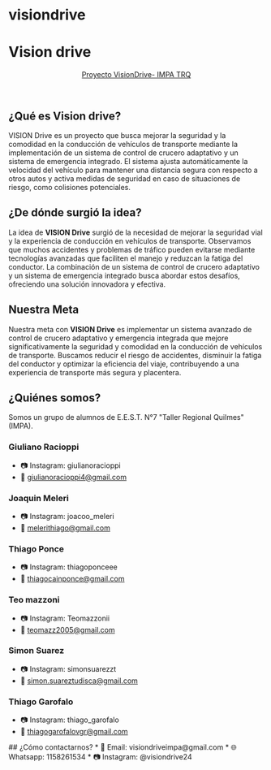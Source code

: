 # visiondrive
# Vision drive
<div align="center">

[Proyecto VisionDrive- IMPA TRQ]((https://www.instagram.com/visiondrive24/))



&nbsp;

</div>

## ¿Qué es Vision drive?

VISION Drive es un proyecto que busca mejorar la seguridad y la comodidad en la conducción de vehículos de transporte mediante la implementación de un sistema de control de crucero adaptativo y un sistema de emergencia integrado. El sistema ajusta automáticamente la velocidad del vehículo para mantener una distancia segura con respecto a otros autos y activa medidas de seguridad en caso de situaciones de riesgo, como colisiones potenciales.

## ¿De dónde surgió la idea?
La idea de **VISION Drive** surgió de la necesidad de mejorar la seguridad vial y la experiencia de conducción en vehículos de transporte. Observamos que muchos accidentes y problemas de tráfico pueden evitarse mediante tecnologías avanzadas que faciliten el manejo y reduzcan la fatiga del conductor. La combinación de un sistema de control de crucero adaptativo y un sistema de emergencia integrado busca abordar estos desafíos, ofreciendo una solución innovadora y efectiva.

## Nuestra Meta
Nuestra meta con **VISION Drive** es implementar un sistema avanzado de control de crucero adaptativo y emergencia integrada que mejore significativamente la seguridad y comodidad en la conducción de vehículos de transporte. Buscamos reducir el riesgo de accidentes, disminuir la fatiga del conductor y optimizar la eficiencia del viaje, contribuyendo a una experiencia de transporte más segura y placentera.

## ¿Quiénes somos?
Somos un grupo de alumnos de E.E.S.T. N°7 "Taller Regional Quilmes" (IMPA).

### Giuliano Racioppi
* 📷 Instagram: giulianoracioppi
* 📧 giulianoracioppi4@gmail.com
### Joaquin Meleri
* 📷 Instagram: joacoo_meleri
* 📧 melerithiago@gmail.com

### Thiago Ponce
* 📷 Instagram: thiagoponceee
* 📧 thiagocainponce@gmail.com

### Teo mazzoni
* 📷 Instagram: Teomazzonii
* 📧 teomazz2005@gmail.com

### Simon Suarez
* 📷 Instagram: simonsuarezzt
* 📧 simon.suareztudisca@gmail.com


### Thiago Garofalo
* 📷 Instagram: thiago_garofalo
* 📧 thiagogarofalovgr@gmail.com


</div>
## ¿Cómo contactarnos?
* 📧 Email: visiondriveimpa@gmail.com
* 🌐 Whatsapp: 1158261534
* 📷 Instagram: @visiondrive24
